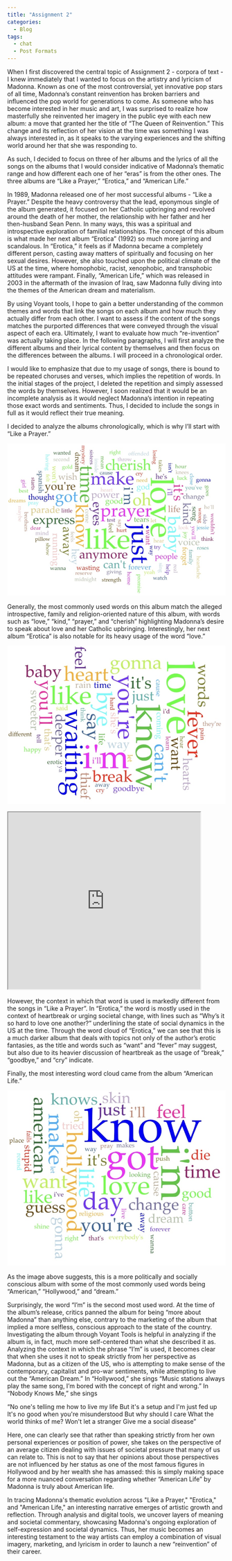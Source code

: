 ```yaml
---
title: "Assignment 2"
categories:
  - Blog
tags:
  - chat
  - Post Formats
---
```


When I first discovered the central topic of Assignment 2 - corpora of text - I knew immediately that I wanted to focus on the artistry and lyricism of Madonna. Known as one of the most controversial, yet innovative pop stars of all time, Madonna’s constant reinvention has broken barriers and influenced the pop world for generations to come. As someone who has become interested in her music and art, I was surprised to realize how masterfully she reinvented her imagery in the public eye with each new album: a move that granted her the title of “The Queen of Reinvention.” This change and its reflection of her vision at the time was something I was always interested in, as it speaks to the varying experiences and the shifting world around her that she was responding to. 

As such, I decided to focus on three of her albums and the lyrics of all the songs on the albums that I would consider indicative of Madonna’s thematic range and how different each one of her “eras” is from the other ones. The three albums are “Like a Prayer,” “Erotica,” and “American Life.”

In 1989, Madonna released one of her most successful albums - “Like a Prayer.” Despite the heavy controversy that the lead, eponymous single of the album generated, it focused on her Catholic upbringing and revolved around the death of her mother, the relationship with her father and her then-husband Sean Penn. In many ways, this was a spiritual and introspective exploration of familial relationships. The concept of this album is what made her next album “Erotica” (1992) so much more jarring and scandalous. In “Erotica,” it feels as if Madonna became a completely different person, casting away matters of spiritually and focusing on her sexual desires. However, she also touched upon the political climate of the US at the time, where homophobic, racist, xenophobic, and transphobic attitudes were rampant. Finally, “American Life,” which was released in 2003 in the aftermath of the invasion of Iraq, saw Madonna fully diving into the themes of the American dream and materialism. 

By using Voyant tools, I hope to gain a better understanding of the common themes and words that link the songs on each album and how much they actually differ from each other. I want to assess if the content of the songs matches the purported differences that were conveyed through the visual aspect of each era. Ultimately, I want to evaluate how much “re-invention” was actually taking place. In the following paragraphs, I will first analyze the different albums and their lyrical content by themselves and then focus on the differences between the albums. I will proceed in a chronological order. 

I would like to emphasize that due to my usage of songs, there is bound to be repeated choruses and verses, which implies the repetition of words. In the initial stages of the project, I deleted the repetition and simply assessed the words by themselves. However, I soon realized that it would be an incomplete analysis as it would neglect Madonna’s intention in repeating those exact words and sentiments. Thus, I decided to include the songs in full as it would reflect their true meaning. 

I decided to analyze the albums chronologically, which is why I’ll start with “Like a Prayer.”

!["Like a Prayer" WordCloud](/assets/images/Like_A_Prayer.jpg)

Generally, the most commonly used words on this album match the alleged introspective, family and religion-oriented nature of this album, with words such as “love,” “kind,” “prayer,” and “cherish” highlighting Madonna’s desire to speak about love and her Catholic upbringing. 
Interestingly, her next album “Erotica” is also notable for its heavy usage of the word “love.”

!["Like a Prayer" WordCloud](/assets/images/Erotica.jpg)

<iframe style='width: 444px; height: 408px;' src='https://voyant-tools.org/?corpus=ba353327c8331e3bc40f7e17cca97406&view=Bubbles'></iframe>

However, the context in which that word is used is markedly different from the songs in “Like a Prayer”. In “Erotica,” the word is mostly used in the context of heartbreak or urging societal change, with lines such as “Why’s it so hard to love one another?” underlining the state of social dynamics in the US at the time. Through the word cloud of  “Erotica,” we can see that this is a much darker album that deals with topics not only of the author’s erotic fantasies, as the title and words such as “want” and “fever” may suggest, but also due to its heavier discussion of heartbreak as the usage of “break,” “goodbye,” and “cry” indicate. 

Finally, the most interesting word cloud came from the album “American Life.”

!["Like a Prayer" WordCloud](/assets/images/American_Life.jpg)

As the image above suggests, this is a more politically and socially conscious album with some of the most commonly used words being “American,” “Hollywood,” and “dream.” 

Surprisingly, the word “I’m” is the second most used word. At the time of the album’s release, critics panned the album for being “more about Madonna” than anything else, contrary to the marketing of the album that implied a more selfless, conscious approach to the state of the country. Investigating the album through Voyant Tools is helpful in analyzing if the album is, in fact, much more self-centered than what she described it as. Analyzing the context in which the phrase “I’m” is used, it becomes clear that when she uses it not to speak strictly from her perspective as Madonna, but as a citizen of the US, who is attempting to make sense of the contemporary, capitalist and pro-war sentiments, while attempting to live out the “American Dream.” In “Hollywood,” she sings “Music stations always play the same song, I’m bored with the concept of right and wrong.” In “Nobody Knows Me,” she sings 

“No one's telling me how to live my life 
But it's a setup and I'm just fed up 
It's no good when you're misunderstood 
But why should I care 
What the world thinks of me? 
Won't let a stranger 
Give me a social disease” 

Here, one can clearly see that rather than speaking strictly from her own personal experiences or position of power, she takes on the perspective of an average citizen dealing with issues of societal pressure that many of us can relate to. This is not to say that her opinions about those perspectives are not influenced by her status as one of the most famous figures in Hollywood and by her wealth she has amassed: this is simply making space for a more nuanced conversation regarding whether “American Life” by Madonna is truly about American life. 

In tracing Madonna's thematic evolution across "Like a Prayer," "Erotica," and "American Life," an interesting narrative emerges of artistic growth and reflection. Through analysis and digital tools, we uncover layers of meaning and societal commentary, showcasing Madonna's ongoing exploration of self-expression and societal dynamics. Thus, her music becomes an interesting testament to the way artists can employ a combination of visual imagery, marketing, and lyricism in order to launch a new “reinvention” of their career.

